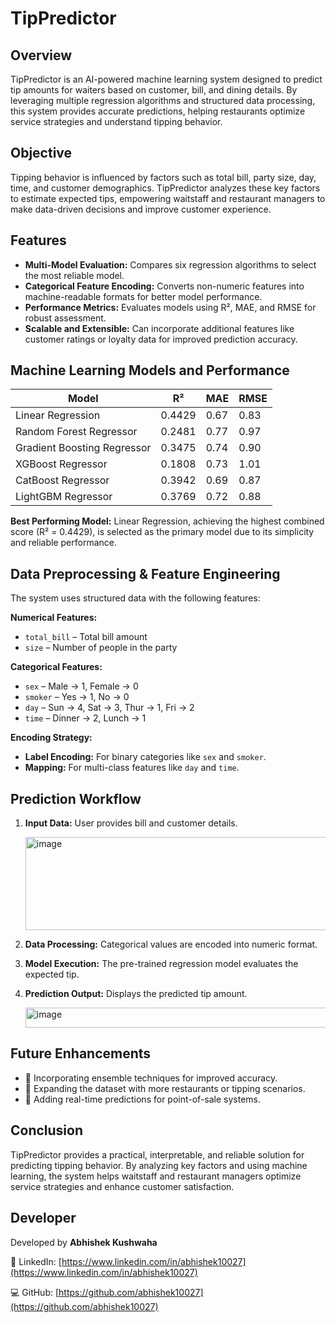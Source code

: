 # **TipPredictor**

## Overview

TipPredictor is an AI-powered machine learning system designed to predict tip amounts for waiters based on customer, bill, and dining details. By leveraging multiple regression algorithms and structured data processing, this system provides accurate predictions, helping restaurants optimize service strategies and understand tipping behavior.

## Objective

Tipping behavior is influenced by factors such as total bill, party size, day, time, and customer demographics. TipPredictor analyzes these key factors to estimate expected tips, empowering waitstaff and restaurant managers to make data-driven decisions and improve customer experience.

## Features

* **Multi-Model Evaluation:** Compares six regression algorithms to select the most reliable model.
* **Categorical Feature Encoding:** Converts non-numeric features into machine-readable formats for better model performance.
* **Performance Metrics:** Evaluates models using R², MAE, and RMSE for robust assessment.
* **Scalable and Extensible:** Can incorporate additional features like customer ratings or loyalty data for improved prediction accuracy.

## Machine Learning Models and Performance

| Model                       | R²     | MAE  | RMSE |
| --------------------------- | ------ | ---- | ---- |
| Linear Regression           | 0.4429 | 0.67 | 0.83 |
| Random Forest Regressor     | 0.2481 | 0.77 | 0.97 |
| Gradient Boosting Regressor | 0.3475 | 0.74 | 0.90 |
| XGBoost Regressor           | 0.1808 | 0.73 | 1.01 |
| CatBoost Regressor          | 0.3942 | 0.69 | 0.87 |
| LightGBM Regressor          | 0.3769 | 0.72 | 0.88 |

**Best Performing Model:** Linear Regression, achieving the highest combined score (R² = 0.4429), is selected as the primary model due to its simplicity and reliable performance.

## Data Preprocessing & Feature Engineering

The system uses structured data with the following features:

**Numerical Features:**

* `total_bill` – Total bill amount
* `size` – Number of people in the party

**Categorical Features:**

* `sex` – Male → 1, Female → 0
* `smoker` – Yes → 1, No → 0
* `day` – Sun → 4, Sat → 3, Thur → 1, Fri → 2
* `time` – Dinner → 2, Lunch → 1

**Encoding Strategy:**

* **Label Encoding:** For binary categories like `sex` and `smoker`.
* **Mapping:** For multi-class features like `day` and `time`.

## Prediction Workflow

1. **Input Data:** User provides bill and customer details.

   <img width="572" height="149" alt="image" src="https://github.com/user-attachments/assets/7cb1b6fd-a486-4e5c-867b-3b55e3cd7f39" />


2. **Data Processing:** Categorical values are encoded into numeric format.

3. **Model Execution:** The pre-trained regression model evaluates the expected tip.

4. **Prediction Output:** Displays the predicted tip amount.

   <img width="489" height="32" alt="image" src="https://github.com/user-attachments/assets/26028732-8539-4d8e-8b55-b23bb3bc33a6" />


## Future Enhancements

* 🔹 Incorporating ensemble techniques for improved accuracy.
* 🔹 Expanding the dataset with more restaurants or tipping scenarios.
* 🔹 Adding real-time predictions for point-of-sale systems.

## Conclusion

TipPredictor provides a practical, interpretable, and reliable solution for predicting tipping behavior. By analyzing key factors and using machine learning, the system helps waitstaff and restaurant managers optimize service strategies and enhance customer satisfaction.

## Developer

Developed by **Abhishek Kushwaha**

🔗 LinkedIn: [https://www.linkedin.com/in/abhishek10027](https://www.linkedin.com/in/abhishek10027)

💻 GitHub: [https://github.com/abhishek10027](https://github.com/abhishek10027)


